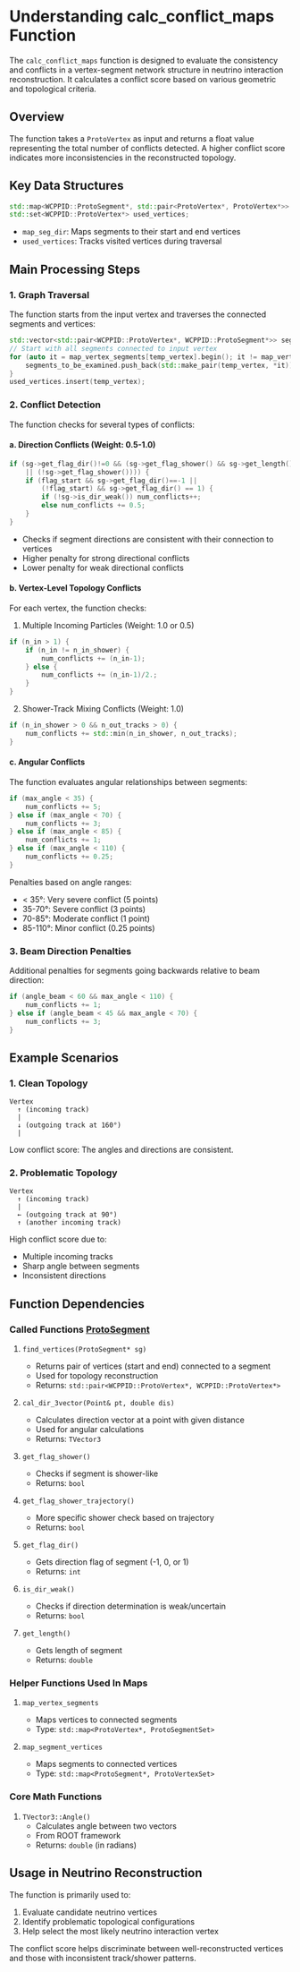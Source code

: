 # Understanding calc_conflict_maps Function

The `calc_conflict_maps` function is designed to evaluate the consistency and conflicts in a vertex-segment network structure in neutrino interaction reconstruction. It calculates a conflict score based on various geometric and topological criteria.

## Overview

The function takes a `ProtoVertex` as input and returns a float value representing the total number of conflicts detected. A higher conflict score indicates more inconsistencies in the reconstructed topology.

## Key Data Structures

```cpp
std::map<WCPPID::ProtoSegment*, std::pair<ProtoVertex*, ProtoVertex*>> map_seg_dir;
std::set<WCPPID::ProtoVertex*> used_vertices;
```

- `map_seg_dir`: Maps segments to their start and end vertices
- `used_vertices`: Tracks visited vertices during traversal

## Main Processing Steps

### 1. Graph Traversal

The function starts from the input vertex and traverses the connected segments and vertices:

```cpp
std::vector<std::pair<WCPPID::ProtoVertex*, WCPPID::ProtoSegment*>> segments_to_be_examined;
// Start with all segments connected to input vertex
for (auto it = map_vertex_segments[temp_vertex].begin(); it != map_vertex_segments[temp_vertex].end(); it++) {
    segments_to_be_examined.push_back(std::make_pair(temp_vertex, *it));
}
used_vertices.insert(temp_vertex);
```

### 2. Conflict Detection

The function checks for several types of conflicts:

#### a. Direction Conflicts (Weight: 0.5-1.0)
```cpp
if (sg->get_flag_dir()!=0 && (sg->get_flag_shower() && sg->get_length()>5*units::cm 
    || (!sg->get_flag_shower()))) {
    if (flag_start && sg->get_flag_dir()==-1 ||
        (!flag_start) && sg->get_flag_dir() == 1) {
        if (!sg->is_dir_weak()) num_conflicts++;
        else num_conflicts += 0.5;
    }
}
```

- Checks if segment directions are consistent with their connection to vertices
- Higher penalty for strong directional conflicts
- Lower penalty for weak directional conflicts

#### b. Vertex-Level Topology Conflicts

For each vertex, the function checks:

1. Multiple Incoming Particles (Weight: 1.0 or 0.5)
```cpp
if (n_in > 1) {
    if (n_in != n_in_shower) {
        num_conflicts += (n_in-1);
    } else {
        num_conflicts += (n_in-1)/2.;
    }
}
```

2. Shower-Track Mixing Conflicts (Weight: 1.0)
```cpp
if (n_in_shower > 0 && n_out_tracks > 0) {
    num_conflicts += std::min(n_in_shower, n_out_tracks);
}
```

#### c. Angular Conflicts

The function evaluates angular relationships between segments:

```cpp
if (max_angle < 35) {
    num_conflicts += 5;
} else if (max_angle < 70) {
    num_conflicts += 3;
} else if (max_angle < 85) {
    num_conflicts += 1;
} else if (max_angle < 110) {
    num_conflicts += 0.25;
}
```

Penalties based on angle ranges:
- < 35°: Very severe conflict (5 points)
- 35-70°: Severe conflict (3 points)
- 70-85°: Moderate conflict (1 point)
- 85-110°: Minor conflict (0.25 points)

### 3. Beam Direction Penalties

Additional penalties for segments going backwards relative to beam direction:

```cpp
if (angle_beam < 60 && max_angle < 110) {
    num_conflicts += 1;
} else if (angle_beam < 45 && max_angle < 70) {
    num_conflicts += 3;
}
```

## Example Scenarios

### 1. Clean Topology
```
Vertex
  ↑ (incoming track)
  |
  ↓ (outgoing track at 160°)
  |
```
Low conflict score: The angles and directions are consistent.

### 2. Problematic Topology
```
Vertex
  ↑ (incoming track)
  |
  ← (outgoing track at 90°)
  ↑ (another incoming track)
```
High conflict score due to:
- Multiple incoming tracks
- Sharp angle between segments
- Inconsistent directions

## Function Dependencies

### Called Functions [ProtoSegment](../protosegment.md)

1. `find_vertices(ProtoSegment* sg)` 
   - Returns pair of vertices (start and end) connected to a segment
   - Used for topology reconstruction
   - Returns: `std::pair<WCPPID::ProtoVertex*, WCPPID::ProtoVertex*>`

2. `cal_dir_3vector(Point& pt, double dis)`
   - Calculates direction vector at a point with given distance
   - Used for angular calculations
   - Returns: `TVector3`

3. `get_flag_shower()`
   - Checks if segment is shower-like
   - Returns: `bool`

4. `get_flag_shower_trajectory()`
   - More specific shower check based on trajectory
   - Returns: `bool`

5. `get_flag_dir()`
   - Gets direction flag of segment (-1, 0, or 1)
   - Returns: `int`

6. `is_dir_weak()`
   - Checks if direction determination is weak/uncertain
   - Returns: `bool`

7. `get_length()`
   - Gets length of segment
   - Returns: `double`

### Helper Functions Used In Maps

1. `map_vertex_segments`
   - Maps vertices to connected segments
   - Type: `std::map<ProtoVertex*, ProtoSegmentSet>`

2. `map_segment_vertices`
   - Maps segments to connected vertices
   - Type: `std::map<ProtoSegment*, ProtoVertexSet>`

### Core Math Functions

1. `TVector3::Angle()`
   - Calculates angle between two vectors
   - From ROOT framework
   - Returns: `double` (in radians)

## Usage in Neutrino Reconstruction

The function is primarily used to:
1. Evaluate candidate neutrino vertices
2. Identify problematic topological configurations
3. Help select the most likely neutrino interaction vertex

The conflict score helps discriminate between well-reconstructed vertices and those with inconsistent track/shower patterns.